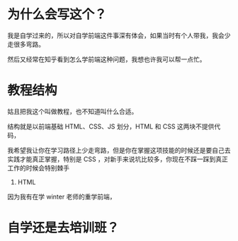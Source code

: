 # 为什么会写这个？

我是自学过来的，所以对自学前端这件事深有体会，如果当时有个人带我，我会少走很多弯路。

然后又经常在知乎看到怎么学前端这种问题，我想也许我可以帮一点忙。

# 教程结构

姑且把我这个叫做教程，也不知道叫什么合适。

结构就是以前端基础 HTML、CSS、JS 划分，HTML 和 CSS 这两块不提供代码，

我希望我让你在学习路径上少走弯路，但是你在掌握这项技能的时候还是要自己去实践才能真正掌握，特别是 CSS ，对新手来说坑比较多，你现在不踩一踩到真正工作的时候会特别棘手

1. HTML



因为我有在学 winter 老师的重学前端，

# 自学还是去培训班？

